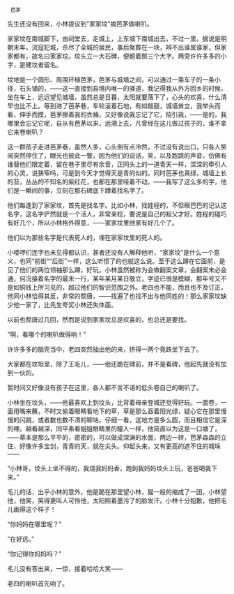      芭茅 

   先生还没有回来，小林提议到“家家坟”摘芭茅做喇叭。

   家家坟在南城脚下，由祠堂去，走城上，上东城下南城出去，不过一里。据说是明朝末年，流寇犯城，杀尽了全城的居民，事后聚葬在一块，辨不出谁属谁家，但家家都有，故名曰家家坟。坟头立一大石碑，便题着那三个大字。两旁许许多多的小字，是建坟者留名。

   坟地是一个圆形、周围环植芭茅，芭茅与城墙之间，可以通过一乘车子的一条小径，石头铺的，——这一直接到县境内唯一的驿道，我记得我从外方回乡的时候，坐在车上，远远望见城墙，虽然总是日暮，太阳就要落下了，心头的欢喜，什么清早也比不上。等到进了芭茅巷，车轮滚着石地，有如敲鼓，城墙耸立，我举头而看，伸手而摸，芭茅擦着我的衣袖，又好像说我忘记了它，招引我，——是的，我哪里会忘记它呢，自从有芭茅以来，远溯上去，凡曾经在这儿做过孩子的，谁不拿它来卷喇叭？

   这一群孩子走进芭茅巷，虽然人多，心头倒有点冷然，不过没有说出口，只各人笑闹突然停住了，眼光也彼此一瞥，因为他们的说话，笑，以及跑跳的声音，仿佛有谁替他们限定着，留在巷子里尽有余音，正同头上的一道青天一样，深深的牵引人的心灵，说狭窄吗，可是到今天才觉得天是青的似的。同时芭茅也真绿，城墙上长的苔，丛丛的不知名的紫红花，也都在那里哑着不动，——我写了这么多的字，他们是一瞬间的事，立刻在那石碑底下蹲着找名字了。

   他们每逢到了家家坟，首先是找名字。比如小林，找姓程的，不但眼巴巴的记认这名字，这名字俨然就是一个活人，非常亲稔，要说是自己的祖父才好。姓程的碰巧有好几个，所以小林格外得意，——家家坟里他家有好几个了。

   他们以为那些名字是代表死人的，埋在家家坟里的死人的。

   小喽啰们连字也未见得都认识，甚者还没有人解释他听，“家家坟”是什么一个意义，也同“前街”“后街”一样，这么听惯了的也就这么说。至于这么蹲在它面前，是见了他们的两位领袖那么蹲，好玩。小林虽然被称为会做翻案文章，会翻案未必会通，何况接着名字的最末一行，某年某月某日敬立，字迹已很是模糊，那年号又不是如铜钱上所习见的，超过他们的智识范围之外。老四也不能，而且也不及订正，他同小林恰得其反，非常的颓唐，——找遍了也找不出与他同姓的！那么家家坟缺少他一家了，比先生夸奖小林还失体面。

   以前也颓唐过几回，然而是说到家家坟总是欢喜的，也总还是要找。

   “啊，看哪个的喇叭做得响！”

   许许多多的脑壳当中，老四突然抽出他的来，挤得一两个竟跌坐下去了。

   大家都在坟坦里，除了王毛儿，——他还跪在碑前，并不是看碑，他起先就没有加到一伙的。

   暂时间又好像没有孩子在这里，各人都不言不语的低头卷自己的喇叭了。

   小林坐在坟头，——他最喜欢上到坟头，比背着母亲登城还觉得好玩。一面卷，一面用嘴来蘸，不时又偷着眼睛看地下的草，草是那么吞着阳光绿，疑心它在那里慢慢的闪跳，或者数也数不清的唧咕。仔细一看，这地方是多么圆，而且相信它是深的哩。越看越深，同平素看姐姐眼睛里的瞳人一样，他简直以为这是一口塘了，——草本是那么平平的，密密的，可以做成深渊的水面，两边一转，芭茅森森的立住，好像许多宝剑，青青的天，就在尖头。仰起头来，又有更高的遮不住的城垛——

   “小林哥，坟头上坐不得的，我烧我妈妈香，跑到我妈妈坟头上玩，爸爸喝我下来。”

   毛儿的话，出乎小林的意外，他是跪在那里望小林，猫一般的缩成了一团，小林望他，他笑，笑得更叫人可怜他，太阳照着墨污了的脸发汗。小林十分抱歉，他把毛儿画得这个样子！

   “你妈妈在哪里呢？”

   “在好远。”

   “你记得你妈妈吗？”

   毛儿没有答出来，一惊，接着哈哈大笑——

   老四的喇叭首先响了。

